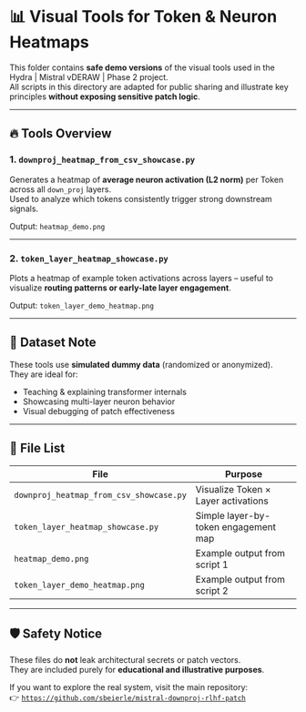 
# 📊 Visual Tools for Token & Neuron Heatmaps

This folder contains **safe demo versions** of the visual tools used in the Hydra | Mistral vDERAW | Phase 2 project.  
All scripts in this directory are adapted for public sharing and illustrate key principles **without exposing sensitive patch logic**.

---

## 🔥 Tools Overview

### 1. `downproj_heatmap_from_csv_showcase.py`
Generates a heatmap of **average neuron activation (L2 norm)** per Token across all `down_proj` layers.  
Used to analyze which tokens consistently trigger strong downstream signals.

Output: `heatmap_demo.png`

---

### 2. `token_layer_heatmap_showcase.py`
Plots a heatmap of example token activations across layers – useful to visualize **routing patterns or early-late layer engagement**.

Output: `token_layer_demo_heatmap.png`

---

## 🧪 Dataset Note

These tools use **simulated dummy data** (randomized or anonymized).  
They are ideal for:
- Teaching & explaining transformer internals
- Showcasing multi-layer neuron behavior
- Visual debugging of patch effectiveness

---

## 📁 File List

| File | Purpose |
|------|---------|
| `downproj_heatmap_from_csv_showcase.py` | Visualize Token × Layer activations |
| `token_layer_heatmap_showcase.py` | Simple layer-by-token engagement map |
| `heatmap_demo.png` | Example output from script 1 |
| `token_layer_demo_heatmap.png` | Example output from script 2 |

---

## 🛡️ Safety Notice

These files do **not** leak architectural secrets or patch vectors.  
They are included purely for **educational and illustrative purposes**.

If you want to explore the real system, visit the main repository:  
👉 [`https://github.com/sbeierle/mistral-downproj-rlhf-patch`](https://github.com/sbeierle/mistral-downproj-rlhf-patch)
